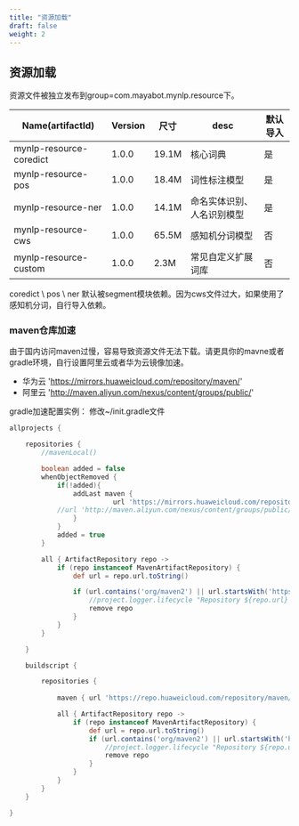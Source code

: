 ```yaml
---
title: "资源加载"
draft: false
weight: 2
---
```

## 资源加载


资源文件被独立发布到group=com.mayabot.mynlp.resource下。

Name(artifactId) | Version | 尺寸 |desc | 默认导入
------ | ----- | --- | --- | ---
mynlp-resource-coredict | 1.0.0 | 19.1M | 核心词典 | 是
mynlp-resource-pos | 1.0.0 | 18.4M | 词性标注模型 | 是
mynlp-resource-ner | 1.0.0 | 14.1M |命名实体识别、人名识别模型 | 是
mynlp-resource-cws | 1.0.0 |65.5M |感知机分词模型 | 否
mynlp-resource-custom | 1.0.0 | 2.3M | 常见自定义扩展词库 | 否

coredict \ pos \ ner 默认被segment模块依赖。因为cws文件过大，如果使用了感知机分词，自行导入依赖。

### maven仓库加速
由于国内访问maven过慢，容易导致资源文件无法下载。请更具你的mavne或者gradle环境，自行设置阿里云或者华为云镜像加速。

- 华为云 'https://mirrors.huaweicloud.com/repository/maven/'
- 阿里云 'http://maven.aliyun.com/nexus/content/groups/public/'

gradle加速配置实例：
修改~/init.gradle文件
```groovy
allprojects {

    repositories {
        //mavenLocal()

        boolean added = false
        whenObjectRemoved {
            if(!added){
                addLast maven { 
                          url 'https://mirrors.huaweicloud.com/repository/maven/'
			//url 'http://maven.aliyun.com/nexus/content/groups/public/'
                }
            }
            added = true
        }

        all { ArtifactRepository repo ->
            if (repo instanceof MavenArtifactRepository) {
                def url = repo.url.toString()

                if (url.contains('org/maven2') || url.startsWith('https://jcenter.bintray.com/')) {
                    //project.logger.lifecycle "Repository ${repo.url} replaced by $REPOSITORY_URL."
                    remove repo
                }
            }
        }

    }

    buildscript {

        repositories {
      
            maven { url 'https://repo.huaweicloud.com/repository/maven/' }

            all { ArtifactRepository repo ->
                if (repo instanceof MavenArtifactRepository) {
                    def url = repo.url.toString()
                    if (url.contains('org/maven2') || url.startsWith('https://jcenter.bintray.com/')) {
                    	//project.logger.lifecycle "Repository ${repo.url} replaced by $REPOSITORY_URL."
                    	remove repo
                    }
                }
            }
        }
    }

}

```
